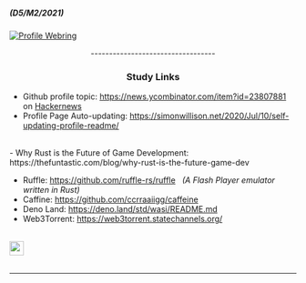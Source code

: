 ##### (D5/M2/2021)

[![Profile Webring](https://randos.online/u/kustomzone)](https://randos.online/u/kustomzone/next) 

<p align="center"> ---------------------------------- </p>

### <p align="center"> Study Links </p>

- Github profile topic: https://news.ycombinator.com/item?id=23807881 on <a href="https://news.ycombinator.com/">Hackernews</a>
- Profile Page Auto-updating: https://simonwillison.net/2020/Jul/10/self-updating-profile-readme/

<br>
- Why Rust is the Future of Game Development: https://thefuntastic.com/blog/why-rust-is-the-future-game-dev

- Ruffle:      https://github.com/ruffle-rs/ruffle  &nbsp; <i>(A Flash Player emulator written in Rust)</i>
- Caffine:     https://github.com/ccrraaiigg/caffeine
- Deno Land:   https://deno.land/std/wasi/README.md
- Web3Torrent: https://web3torrent.statechannels.org/

<br>

<div>
    <a href="https://github.com/kustomzone">
        <img height="25" src="https://img.shields.io/github/followers/kustomzone?label=follow&style=social">
    </a>
</div>

<br>

<!-- p align="center" justify="center">
  <a href="https://github.com/kustomzone/github-readme-stats" target="_blank" justify="center">
    <img align="center" src="https://github-readme-stats.vercel.app/api?username=kustomzone&title_color=2e2e2e&show_icons=true&hide=issues&include_all_commits=true"/>
    <img align="center" src="https://github-readme-stats.vercel.app/api/top-langs/?username=kustomzone&title_color=2e2e2e&layout=compact" />
  </a>
</p -->


<hr>
